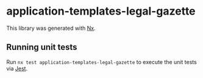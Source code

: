 # application-templates-legal-gazette

This library was generated with [Nx](https://nx.dev).

## Running unit tests

Run `nx test application-templates-legal-gazette` to execute the unit tests via [Jest](https://jestjs.io).
